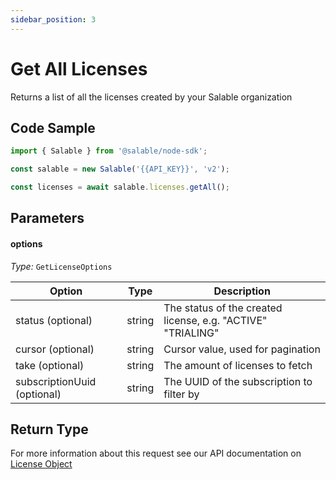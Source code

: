 ```yaml
---
sidebar_position: 3
---
```


# Get All Licenses

Returns a list of all the licenses created by your Salable organization

## Code Sample

```typescript
import { Salable } from '@salable/node-sdk';

const salable = new Salable('{{API_KEY}}', 'v2');

const licenses = await salable.licenses.getAll();
```

## Parameters

#### options

_Type:_ `GetLicenseOptions`

| Option                      | Type   | Description                                                 |
| --------------------------- | ------ | ----------------------------------------------------------- |
| status (optional)           | string | The status of the created license, e.g. "ACTIVE" "TRIALING" |
| cursor (optional)           | string | Cursor value, used for pagination                           |
| take (optional)             | string | The amount of licenses to fetch                             |
| subscriptionUuid (optional) | string | The UUID of the subscription to filter by                   |

## Return Type

For more information about this request see our API documentation on [License Object](https://docs.salable.app/api#tag/Licenses/operation/getLicenseByUuid)
